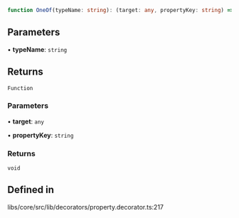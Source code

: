 ```ts
function OneOf(typeName: string): (target: any, propertyKey: string) => void
```

## Parameters

• **typeName**: `string`

## Returns

`Function`

### Parameters

• **target**: `any`

• **propertyKey**: `string`

### Returns

`void`

## Defined in

libs/core/src/lib/decorators/property.decorator.ts:217
